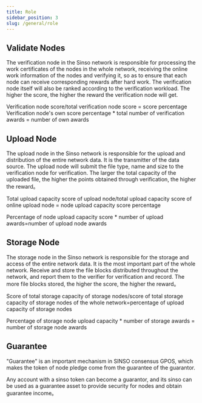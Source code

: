 ```yaml
---
title: Role
sidebar_position: 3
slug: /general/role
---
```


## Validate Nodes

The verification node in the Sinso network is responsible for processing the work certificates of the nodes in the whole network, receiving the online work information of the nodes and verifying it, so as to ensure that each node can receive corresponding rewards after hard work. The verification node itself will also be ranked according to the verification workload. The higher the score, the higher the reward the verification node will get.

Verification node score/total verification node score = score percentage
Verification node's own score percentage \* total number of verification awards = number of own awards

## Upload Node

The upload node in the Sinso network is responsible for the upload and distribution of the entire network data. It is the transmitter of the data source. The upload node will submit the file type, name and size to the verification node for verification. The larger the total capacity of the uploaded file, the higher the points obtained through verification, the higher the reward。

Total upload capacity score of upload node/total upload capacity score of online upload node = node upload capacity score percentage

Percentage of node upload capacity score \* number of upload awards=number of upload node awards

## Storage Node

The storage node in the Sinso network is responsible for the storage and access of the entire network data. It is the most important part of the whole network. Receive and store the file blocks distributed throughout the network, and report them to the verifier for verification and record. The more file blocks stored, the higher the score, the higher the reward。

Score of total storage capacity of storage nodes/score of total storage capacity of storage nodes of the whole network=percentage of upload capacity of storage nodes

Percentage of storage node upload capacity \* number of storage awards = number of storage node awards

## Guarantee

"Guarantee" is an important mechanism in SINSO consensus GPOS, which makes the token of node pledge come from the guarantee of the guarantor.

Any account with a sinso token can become a guarantor, and its sinso can be used as a guarantee asset to provide security for nodes and obtain guarantee income。
